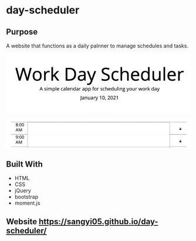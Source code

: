# day-scheduler

## Purpose
A website that functions as a daily palnner to manage schedules and tasks.

![Date](develop/date.png)

![Schedule](develop/timeblocks.png) 

## Built With 
* HTML
* CSS
* jQuery
* bootstrap
* moment.js

## Website https://sangyi05.github.io/day-scheduler/
